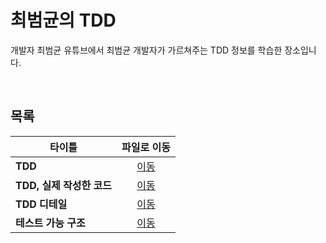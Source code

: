 # 최범균의 TDD
개발자 최범균 유튜브에서 최범균 개발자가 가르쳐주는 TDD 정보를 학습한 장소입니다.   

<br/>

## 목록
|타이틀|파일로 이동|
|---|:---:|
|**TDD**|[이동](https://github.com/Hschan2/EverythingAboutJava/blob/master/Choibumkyun/TDD/TDD.md)|
|**TDD, 실제 작성한 코드**|[이동](https://github.com/Hschan2/EverythingAboutJava/blob/master/Choibumkyun/TDD/TDD%2C%20%EC%8B%A4%EC%A0%9C%20%EC%9E%91%EC%84%B1%ED%95%9C%20%EC%BD%94%EB%93%9C.md)|
|**TDD 디테일**|[이동](https://github.com/Hschan2/EverythingAboutJava/blob/master/Choibumkyun/TDD/TDD%20%EB%94%94%ED%85%8C%EC%9D%BC.md)|
|**테스트 가능 구조**|[이동](https://github.com/Hschan2/EverythingAboutJava/blob/master/Choibumkyun/TDD/%ED%85%8C%EC%8A%A4%ED%8A%B8%20%EA%B0%80%EB%8A%A5%20%EA%B5%AC%EC%A1%B0.md)|
